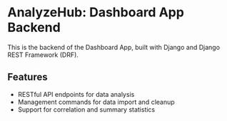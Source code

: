 # AnalyzeHub: Dashboard App Backend

This is the backend of the Dashboard App, built with Django and Django REST Framework (DRF).

## Features

- RESTful API endpoints for data analysis
- Management commands for data import and cleanup
- Support for correlation and summary statistics
